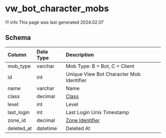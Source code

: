 # vw_bot_character_mobs

!!! info
	This page was last generated 2024.02.07

## Schema

| Column | Data Type | Description |
| :--- | :--- | :--- |
| mob_type | varchar | Mob Type: B = Bot, C = Client |
| id | int | Unique View Bot Character Mob Identifier |
| name | varchar | Name |
| class | decimal | [Class](../../../../server/player/class-list) |
| level | int | Level |
| last_login | int | Last Login Unix Timestamp |
| zone_id | decimal | [Zone Identifier](../../../../server/zones/zone-list) |
| deleted_at | datetime | Deleted At |

